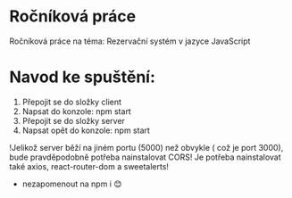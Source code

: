 # Ročníková práce

Ročníková práce na téma: Rezervační systém v jazyce JavaScript

# Navod ke spuštění:
1) Přepojit se do složky client
2) Napsat do konzole: npm start
3) Přepojit se do složky server
4) Napsat opět do konzole: npm start

!Jelikož server běží na jiném portu (5000) než obvykle ( což je port 3000), bude pravděpodobně potřeba nainstalovat CORS!
Je potřeba nainstalovat také axios, react-router-dom a sweetalerts!
- nezapomenout na npm i 😊
